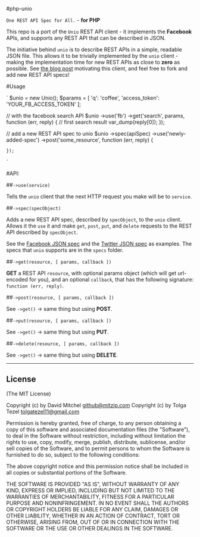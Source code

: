 #php-unio

`One REST API Spec for All.` - **for PHP**

This repo is a port of the `Unio` REST API client - it implements the **Facebook** APIs, and supports any REST API that can be described in JSON.

The initiative behind `unio` is to describe REST APIs in a simple, readable JSON file. This allows it to be trivially implemented by the `unio` client - making the implementation time for new REST APIs as close to **zero** as possible. See [the blog post](http://ttezel.github.com) motivating this client, and feel free to fork and add new REST API specs!

#Usage

`
$unio = new Unio();
$params = [
    'q': 'coffee',
    'access_token': 'YOUR_FB_ACCESS_TOKEN'
];

// with the facebook search API
$unio
	->use('fb')
	->get('search', params, function (err, reply) {
		// first search result
        	var_dump(reply[0]);
	});

// add a new REST API spec to unio
$unio
	->spec(apiSpec)
	->use('newly-added-spec')
	->post('some_resource', function (err, reply) {
	
	});
`

#API:

##`->use(service)`

Tells the `unio` client that the next HTTP request you make will be to `service`.

##`->spec(specObject)`
    
Adds a new REST API spec, described by `specObject`, to the `unio` client. Allows it the `use` it and make `get`, `post`, `put`, and `delete` requests to the REST API described by `specObject`.

See the [Facebook JSON spec](https://github.com/ttezel/unio/blob/master/specs/fb.json) and the [Twitter JSON spec](https://github.com/ttezel/unio/blob/master/specs/twitter.json) as examples. The specs that `unio` supports are in the `specs` folder.

##`->get(resource, [ params, callback ])`

**GET** a REST API `resource`, with optional params object (which will get url-encoded for you), and an optional `callback`, that has the following signature: `function (err, reply)`.

##`->post(resource, [ params, callback ])`

See `->get()` -> same thing but using **POST**.

##`->put(resource, [ params, callback ])`

See `->get()` -> same thing but using **PUT**.

##`->delete(resource, [ params, callback ])`

See `->get()` -> same thing but using **DELETE**.

-------

## License 

(The MIT License)

Copyright (c) by David Mitchel <github@mitzip.com>
Copyright (c) by Tolga Tezel <tolgatezel11@gmail.com>

Permission is hereby granted, free of charge, to any person obtaining a copy
of this software and associated documentation files (the "Software"), to deal
in the Software without restriction, including without limitation the rights
to use, copy, modify, merge, publish, distribute, sublicense, and/or sell
copies of the Software, and to permit persons to whom the Software is
furnished to do so, subject to the following conditions:

The above copyright notice and this permission notice shall be included in
all copies or substantial portions of the Software.

THE SOFTWARE IS PROVIDED "AS IS", WITHOUT WARRANTY OF ANY KIND, EXPRESS OR
IMPLIED, INCLUDING BUT NOT LIMITED TO THE WARRANTIES OF MERCHANTABILITY,
FITNESS FOR A PARTICULAR PURPOSE AND NONINFRINGEMENT. IN NO EVENT SHALL THE
AUTHORS OR COPYRIGHT HOLDERS BE LIABLE FOR ANY CLAIM, DAMAGES OR OTHER
LIABILITY, WHETHER IN AN ACTION OF CONTRACT, TORT OR OTHERWISE, ARISING FROM,
OUT OF OR IN CONNECTION WITH THE SOFTWARE OR THE USE OR OTHER DEALINGS IN
THE SOFTWARE.